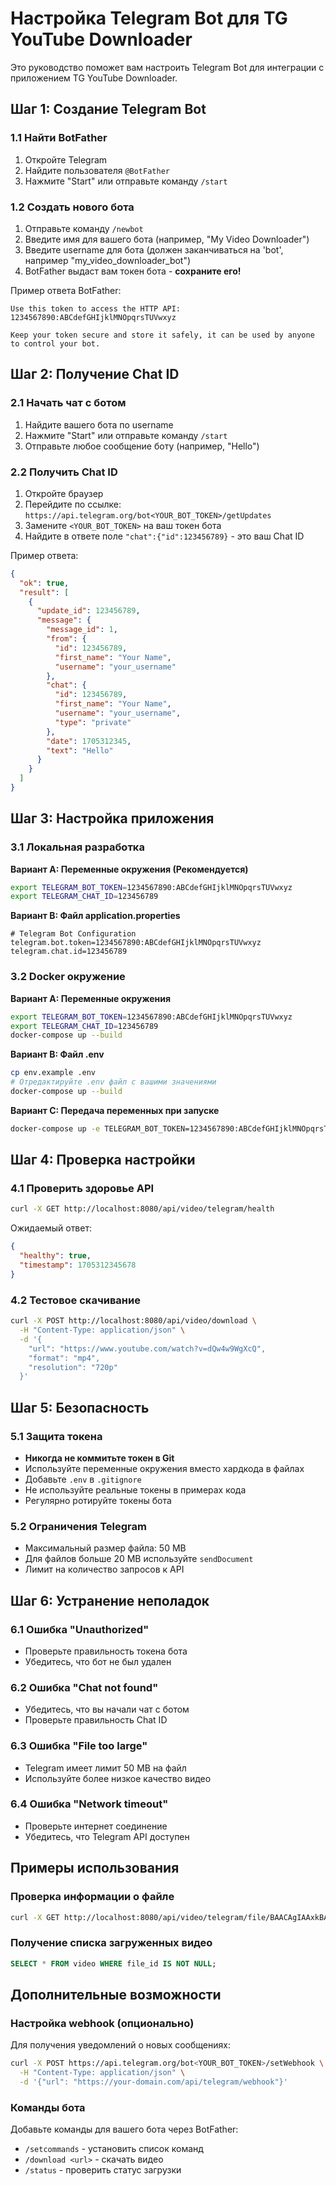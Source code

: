 # Настройка Telegram Bot для TG YouTube Downloader

Это руководство поможет вам настроить Telegram Bot для интеграции с приложением TG YouTube Downloader.

## Шаг 1: Создание Telegram Bot

### 1.1 Найти BotFather
1. Откройте Telegram
2. Найдите пользователя `@BotFather`
3. Нажмите "Start" или отправьте команду `/start`

### 1.2 Создать нового бота
1. Отправьте команду `/newbot`
2. Введите имя для вашего бота (например, "My Video Downloader")
3. Введите username для бота (должен заканчиваться на 'bot', например "my_video_downloader_bot")
4. BotFather выдаст вам токен бота - **сохраните его!**

Пример ответа BotFather:
```
Use this token to access the HTTP API:
1234567890:ABCdefGHIjklMNOpqrsTUVwxyz

Keep your token secure and store it safely, it can be used by anyone to control your bot.
```

## Шаг 2: Получение Chat ID

### 2.1 Начать чат с ботом
1. Найдите вашего бота по username
2. Нажмите "Start" или отправьте команду `/start`
3. Отправьте любое сообщение боту (например, "Hello")

### 2.2 Получить Chat ID
1. Откройте браузер
2. Перейдите по ссылке: `https://api.telegram.org/bot<YOUR_BOT_TOKEN>/getUpdates`
3. Замените `<YOUR_BOT_TOKEN>` на ваш токен бота
4. Найдите в ответе поле `"chat":{"id":123456789}` - это ваш Chat ID

Пример ответа:
```json
{
  "ok": true,
  "result": [
    {
      "update_id": 123456789,
      "message": {
        "message_id": 1,
        "from": {
          "id": 123456789,
          "first_name": "Your Name",
          "username": "your_username"
        },
        "chat": {
          "id": 123456789,
          "first_name": "Your Name",
          "username": "your_username",
          "type": "private"
        },
        "date": 1705312345,
        "text": "Hello"
      }
    }
  ]
}
```

## Шаг 3: Настройка приложения

### 3.1 Локальная разработка

**Вариант A: Переменные окружения (Рекомендуется)**
```bash
export TELEGRAM_BOT_TOKEN=1234567890:ABCdefGHIjklMNOpqrsTUVwxyz
export TELEGRAM_CHAT_ID=123456789
```

**Вариант B: Файл application.properties**
```properties
# Telegram Bot Configuration
telegram.bot.token=1234567890:ABCdefGHIjklMNOpqrsTUVwxyz
telegram.chat.id=123456789
```

### 3.2 Docker окружение

**Вариант A: Переменные окружения**
```bash
export TELEGRAM_BOT_TOKEN=1234567890:ABCdefGHIjklMNOpqrsTUVwxyz
export TELEGRAM_CHAT_ID=123456789
docker-compose up --build
```

**Вариант B: Файл .env**
```bash
cp env.example .env
# Отредактируйте .env файл с вашими значениями
docker-compose up --build
```

**Вариант C: Передача переменных при запуске**
```bash
docker-compose up -e TELEGRAM_BOT_TOKEN=1234567890:ABCdefGHIjklMNOpqrsTUVwxyz -e TELEGRAM_CHAT_ID=123456789
```

## Шаг 4: Проверка настройки

### 4.1 Проверить здоровье API
```bash
curl -X GET http://localhost:8080/api/video/telegram/health
```

Ожидаемый ответ:
```json
{
  "healthy": true,
  "timestamp": 1705312345678
}
```

### 4.2 Тестовое скачивание
```bash
curl -X POST http://localhost:8080/api/video/download \
  -H "Content-Type: application/json" \
  -d '{
    "url": "https://www.youtube.com/watch?v=dQw4w9WgXcQ",
    "format": "mp4",
    "resolution": "720p"
  }'
```

## Шаг 5: Безопасность

### 5.1 Защита токена
- **Никогда не коммитьте токен в Git**
- Используйте переменные окружения вместо хардкода в файлах
- Добавьте `.env` в `.gitignore`
- Не используйте реальные токены в примерах кода
- Регулярно ротируйте токены бота

### 5.2 Ограничения Telegram
- Максимальный размер файла: 50 MB
- Для файлов больше 20 MB используйте `sendDocument`
- Лимит на количество запросов к API

## Шаг 6: Устранение неполадок

### 6.1 Ошибка "Unauthorized"
- Проверьте правильность токена бота
- Убедитесь, что бот не был удален

### 6.2 Ошибка "Chat not found"
- Убедитесь, что вы начали чат с ботом
- Проверьте правильность Chat ID

### 6.3 Ошибка "File too large"
- Telegram имеет лимит 50 MB на файл
- Используйте более низкое качество видео

### 6.4 Ошибка "Network timeout"
- Проверьте интернет соединение
- Убедитесь, что Telegram API доступен

## Примеры использования

### Проверка информации о файле
```bash
curl -X GET http://localhost:8080/api/video/telegram/file/BAACAgIAAxkBAAIBQ2WX_1234567890
```

### Получение списка загруженных видео
```sql
SELECT * FROM video WHERE file_id IS NOT NULL;
```

## Дополнительные возможности

### Настройка webhook (опционально)
Для получения уведомлений о новых сообщениях:

```bash
curl -X POST https://api.telegram.org/bot<YOUR_BOT_TOKEN>/setWebhook \
  -H "Content-Type: application/json" \
  -d '{"url": "https://your-domain.com/api/telegram/webhook"}'
```

### Команды бота
Добавьте команды для вашего бота через BotFather:
- `/setcommands` - установить список команд
- `/download <url>` - скачать видео
- `/status` - проверить статус загрузки

